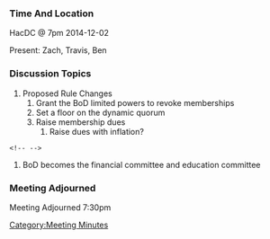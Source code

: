 ### Time And Location

HacDC @ 7pm 2014-12-02

Present: Zach, Travis, Ben

### Discussion Topics

1.  Proposed Rule Changes
    1.  Grant the BoD limited powers to revoke memberships
    2.  Set a floor on the dynamic quorum
    3.  Raise membership dues
        1.  Raise dues with inflation?

```{=html}
<!-- -->
```
1.  BoD becomes the financial committee and education committee

### Meeting Adjourned

Meeting Adjourned 7:30pm

[Category:Meeting Minutes](Category:Meeting_Minutes)
